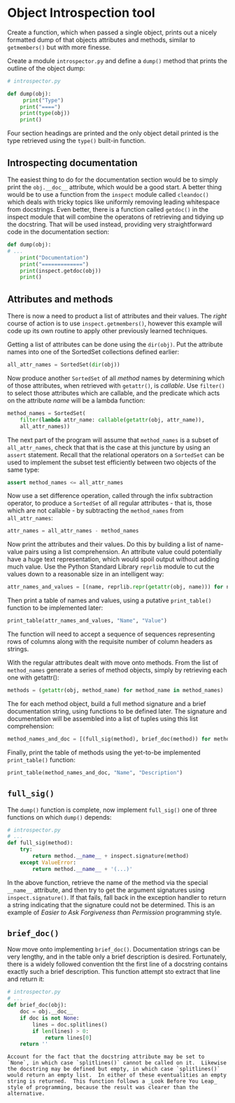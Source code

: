 # Object Introspection tool

Create a function, which when passed a single object, prints out a nicely formatted dump of that objects attributes and methods, similar to `getmembers()` but with more finesse.

Create a module `introspector.py` and define a `dump()` method that prints the outline of the object dump:
```py
# introspector.py

def dump(obj):
     print("Type")
    print("====")
    print(type(obj))
    print()
```
Four section headings are printed and the only object detail printed is the type retrieved using the `type()` built-in function.

## Introspecting documentation

The easiest thing to do for the documentation section would be to simply print the `obj.__doc__` attribute, which would be a good start.  A better thing would be to use a function from the `inspect` module called `cleandoc()` which deals with tricky topics like uniformly removing leading whitespace from docstrings.  Even better, there is a function called `getdoc()` in the inspect module that will combine the operatons of retrieving and tidying up the docstring.  That will be used instead, providing very straightforward code in the documentation section:
```py
def dump(obj):
# ...
    print("Documentation")
    print("=============")
    print(inspect.getdoc(obj))
    print()
```

## Attributes and methods

There is now a need to product a list of attributes and their values.  The _right_ course of action is to use `inspect.getmembers()`, however this example will code up its own routine to apply other previously learned techniques.

Getting a list of attributes can be done using the `dir(obj)`.  Put the attribute names into one of the SortedSet collections defined earlier:
```py
all_attr_names = SortedSet(dir(obj))
```

Now produce another `SortedSet` of all _method_ names by determining which of those attributes, when retrieved with `getattr()`, is _callable_.  Use `filter()` to select those attributes which are callable, and the predicate which acts on the attribute _name_ will be a lambda function:
```py
method_names = SortedSet(
    filter(lambda attr_name: callable(getattr(obj, attr_name)),
    all_attr_names))
```

The next part of the program will assume that `method_names` is a subset of `all_attr_names`, check that that is the case at this juncture by using an `assert` statement.  Recall that the relational operators on a `SortedSet` can be used to implement the subset test efficiently between two objects of the same type:
```py
assert method_names <= all_attr_names
```
Now use a set difference operation, called through the infix subtraction operator, to produce a `SortedSet` of all regular attributes - that is, those which are not callable - by subtracting the `method_names` from `all_attr_names`:
```py
attr_names = all_attr_names - method_names
```
Now print the attributes and their values.  Do this by building a list of name-value pairs using a list comprehension.  An attribute value could potentially have a huge text representation, which would spoil output without adding much value.  Use the Python Standard Library `reprlib` module to cut the values down to a reasonable size in an intelligent way:
```py
attr_names_and_values = [(name, reprlib.repr(getattr(obj, name))) for name in attr_names]
```
Then print a table of names and values, using a putative `print_table()` function to be implemented later:
```py
print_table(attr_names_and_values, "Name", "Value")
```
The function will need to accept a sequence of sequences representing rows of columns along with the requisite number of column headers as strings.

With the regular attributes dealt with move onto methods. From the list of `method_names` generate a series of method objects, simply by retrieving each one with getattr():
```py
methods = (getattr(obj, method_name) for method_name in method_names)
```
The for each method object, build a full method signature and a brief documentation string, using functions to be defined later.  The signature and documentation will be assembled into a list of tuples using this list comprehension:
```py
method_names_and_doc = [(full_sig(method), brief_doc(method)) for method in methods]
```
Finally, print the table of methods using the yet-to-be implemented `print_table()` function:
```py
print_table(method_names_and_doc, "Name", "Description")
```

## `full_sig()`

The `dump()` function is complete, now implement `full_sig()` one of three functions on which `dump()` depends:
```py
# introspector.py
# ...
def full_sig(method):
    try:
        return method.__name__ + inspect.signature(method)
    except ValueError:
        return method.__name__ + '(...)'
```
In the above function, retrieve the name of the method via the special `__name__` attribute, and then try to get the argument signatures using `inspect.signature()`.  If that fails, fall back in the exception handler to return a string indicating that the signature could not be determined. This is an example of _Easier to Ask Forgiveness than Permission_ programming style.

## `brief_doc()`

Now move onto implementing `brief_doc()`.  Documentation strings can be very lengthy, and in the table only a brief description is desired.  Fortunately, there is a widely followed convention tht the first line of a docstring contains exactly such a brief description.  This function attempt sto extract that line and return it:
```py
# introspector.py
# ...
def brief_doc(obj):
    doc = obj.__doc__
    if doc is not None:
        lines = doc.splitlines()
        if len(lines) > 0:
            return lines[0]
    return ''
```
    Account for the fact that the docstring attribute may be set to `None`, in which case `splitlines()` cannot be called on it.  Likewise the docstring may be defined but empty, in which case `splitlines()` would return an empty list.  In either of these eventualities an empty string is returned.  This function follows a _Look Before You Leap_ style of programming, because the result was clearer than the alternative.